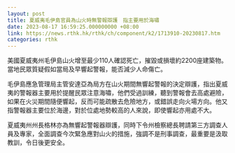```yaml
---
layout: post
title: 夏威夷毛伊島官員為山火時無警報辯護　指主要用於海嘯
date: 2023-08-17 16:59:25.000000000 +08:00
link: https://news.rthk.hk/rthk/ch/component/k2/1713910-20230817.htm
categories: rthk
---
```


美國夏威夷州毛伊島山火增至最少110人確認死亡，摧毀或損壞約2200座建築物。當地民眾質疑假如當局及早響起警報，能否減少人命傷亡。

毛伊島應急管理局主管安達亞為局方在山火期間無響起警報的決定辯護，指出夏威夷的警報器主要用於提醒民眾注意海嘯，他們受過訓練，聽到警報會去高處避險，如果在火災期間隨便響起，反而可能疏散去危險地方，或錯誤走向火場方向。他又指警報器主要位於海邊，對於位處地勢較高的人來說，即使響起亦用處不大。

夏威夷州州長格林亦為無響起警報器辯護，同時下令州檢察總長聘請第三方調查人員及專家，全面調查今次緊急應對山火的措施，強調不是刑事調查，最重要是汲取教訓，令日後更安全。
